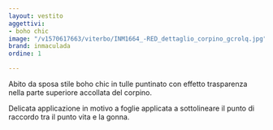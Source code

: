 ```yaml
---
layout: vestito
aggettivi:
- boho chic
image: "/v1570617663/viterbo/INM1664_-RED_dettaglio_corpino_gcrolq.jpg"
brand: inmaculada
ordine: 1

---
```

Abito da sposa stile boho chic in tulle puntinato con effetto trasparenza nella parte superiore accollata del corpino. 

Delicata applicazione in motivo a foglie applicata a sottolineare il punto di raccordo tra il punto vita e la gonna.